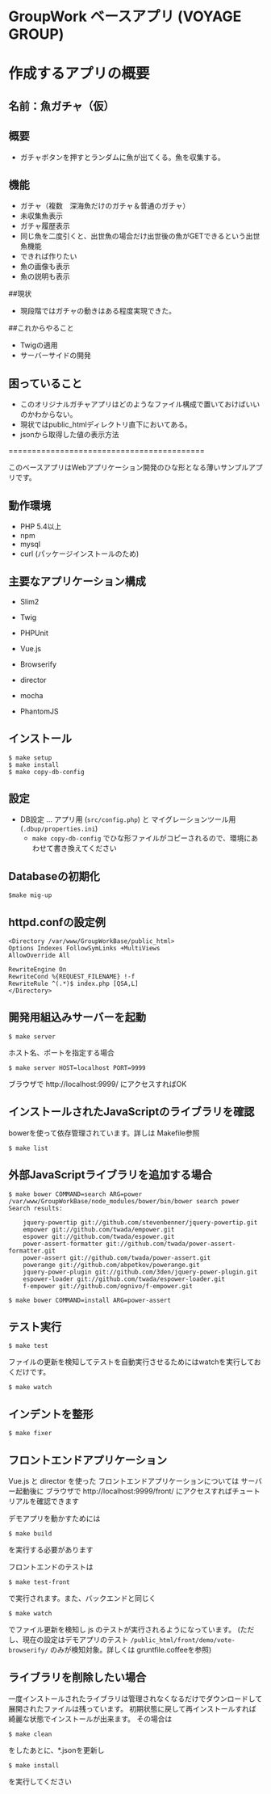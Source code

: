 GroupWork ベースアプリ (VOYAGE GROUP)
===================================
# 作成するアプリの概要
## 名前：魚ガチャ（仮）

## 概要
- ガチャボタンを押すとランダムに魚が出てくる。魚を収集する。
## 機能
- ガチャ（複数　深海魚だけのガチャ＆普通のガチャ）
- 未収集魚表示
- ガチャ履歴表示
- 同じ魚を二度引くと、出世魚の場合だけ出世後の魚がGETできるという出世魚機能
- できれば作りたい
- 魚の画像も表示
- 魚の説明も表示

##現状
- 現段階ではガチャの動きはある程度実現できた。

##これからやること
- Twigの適用
- サーバーサイドの開発

## 困っていること
- このオリジナルガチャアプリはどのようなファイル構成で置いておけばいいのかわからない。
- 現状ではpublic_htmlディレクトリ直下においてある。
- jsonから取得した値の表示方法

==========================================


このベースアプリはWebアプリケーション開発のひな形となる薄いサンプルアプリです。

## 動作環境

* PHP 5.4以上
* npm
* mysql
* curl (パッケージインストールのため)

## 主要なアプリケーション構成

* Slim2
* Twig
* PHPUnit

* Vue.js
* Browserify
* director
* mocha
* PhantomJS

## インストール

    $ make setup
    $ make install
    $ make copy-db-config

## 設定

- DB設定 ... アプリ用 (`src/config.php`) と マイグレーションツール用 (`.dbup/properties.ini`)
    - `make copy-db-config` でひな形ファイルがコピーされるので、環境にあわせて書き換えてください

## Databaseの初期化

    $make mig-up

## httpd.confの設定例

    <Directory /var/www/GroupWorkBase/public_html>
    Options Indexes FollowSymLinks +MultiViews
    AllowOverride All

    RewriteEngine On
    RewriteCond %{REQUEST_FILENAME} !-f
    RewriteRule ^(.*)$ index.php [QSA,L]
    </Directory>

## 開発用組込みサーバーを起動

    $ make server

ホスト名、ポートを指定する場合

    $ make server HOST=localhost PORT=9999

ブラウザで http://localhost:9999/ にアクセスすればOK

## インストールされたJavaScriptのライブラリを確認

bowerを使って依存管理されています。詳しは Makefile参照

    $ make list

## 外部JavaScriptライブラリを追加する場合

    $ make bower COMMAND=search ARG=power
    /var/www/GroupWorkBase/node_modules/bower/bin/bower search power
    Search results:

        jquery-powertip git://github.com/stevenbenner/jquery-powertip.git
        empower git://github.com/twada/empower.git
        espower git://github.com/twada/espower.git
        power-assert-formatter git://github.com/twada/power-assert-formatter.git
        power-assert git://github.com/twada/power-assert.git
        powerange git://github.com/abpetkov/powerange.git
        jquery-power-plugin git://github.com/3den/jquery-power-plugin.git
        espower-loader git://github.com/twada/espower-loader.git
        f-empower git://github.com/ognivo/f-empower.git

    $ make bower COMMAND=install ARG=power-assert

## テスト実行

    $ make test

ファイルの更新を検知してテストを自動実行させるためにはwatchを実行しておくだけです。

    $ make watch


## インデントを整形

    $ make fixer

## フロントエンドアプリケーション

Vue.js と director を使った フロントエンドアプリケーションについては
サーバー起動後に ブラウザで http://localhost:9999/front/ にアクセスすればチュートリアルを確認できます

デモアプリを動かすためには

    $ make build

を実行する必要があります

フロントエンドのテストは

    $ make test-front

で実行されます。また、バックエンドと同じく

    $ make watch

でファイル更新を検知し js のテストが実行されるようになっています。
(ただし、現在の設定はデモアプリのテスト `/public_html/front/demo/vote-browserify/` のみが検知対象。詳しくは gruntfile.coffeeを参照)

## ライブラリを削除したい場合

一度インストールされたライブラリは管理されなくなるだけでダウンロードして展開されたファイルは残っています。
初期状態に戻して再インストールすれば綺麗な状態でインストールが出来ます。
その場合は

    $ make clean

をしたあとに、*.jsonを更新し

    $ make install

を実行してください
